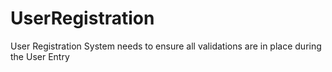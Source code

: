 # UserRegistration
User Registration System needs to ensure all validations are in place during the User Entry
